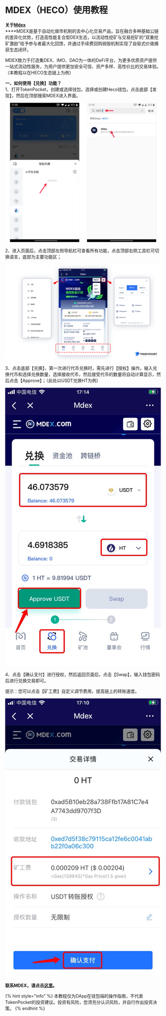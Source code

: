 # MDEX（HECO）使用教程

**关于**[**Mdex**](https://mdex.com/#/)  
****MDEX是基于自动化做市机制的去中心化交易产品，旨在融合多种基础公链的差异化优势，打造高性能复合型DEX生态，以流动性挖矿与交易挖矿的“双重挖矿激励”给予参与者最大化回馈，并通过手续费回购销毁机制实现了自驱式价值捕获生态闭环。

MDEX致力于打造集DEX、IMO、DAO为一体的DeFi平台，为更多优质资产提供一站式流动性服务，为用户提供更加安全可信、资产多样、高性价比的交易体验。（本教程以在HECO生态链上为例）

**一、如何使用【兑换】功能？**  
1、打开TokenPocket，创建或选择钱包，选择或创建Heco钱包，点击底部【发现】，然后在顶部搜索MDEX进入界面。

![](../.gitbook/assets/5%20%283%29.png)

2、进入页面后，点击顶部左侧导航栏可查看所有功能，点击顶部右侧工具栏可切换语言，底部为主要功能区；

![](../.gitbook/assets/mdex.png)



3、点击底部【兑换】，第一次进行代币兑换时，需先进行【授权】操作。输入兑换代币和选择兑换数量，选择接收代币，然后接受代币的数量将自动计算显示，然后点击【Approve】；（此处以USDT兑换HT为例）

![](../.gitbook/assets/mdex1.jpg)

4、点击【确认支付】进行授权，然后返回页面后，点击【Swap】，输入钱包密码后进行兑换交易即可。

提示：您可以点击【矿工费】自定义调节费用，提高链上的转账速度。

![](../.gitbook/assets/mdex2.jpg)

**联系MDEX，请点击**[**这里**](https://t.me/MixDex)**。**

{% hint style="info" %}
本教程仅为DApp在钱包端的操作指南，不代表TokenPocket的投资建议。投资有风险，您须充分认识风险，并自行作出投资决策。
{% endhint %}



